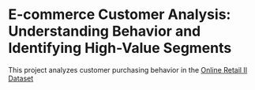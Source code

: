 # E-commerce Customer Analysis: Understanding Behavior and Identifying High-Value Segments

This project analyzes customer purchasing behavior in the [Online Retail II Dataset](https://www.kaggle.com/datasets/mashlyn/online-retail-ii-uci)
